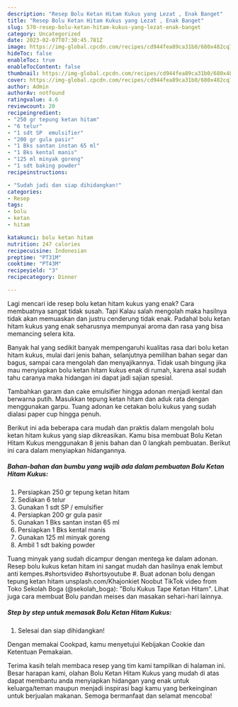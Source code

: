 ```yaml
---
description: "Resep Bolu Ketan Hitam Kukus yang Lezat , Enak Banget"
title: "Resep Bolu Ketan Hitam Kukus yang Lezat , Enak Banget"
slug: 570-resep-bolu-ketan-hitam-kukus-yang-lezat-enak-banget
category: Uncategorized
date: 2023-02-07T07:30:45.781Z
image: https://img-global.cpcdn.com/recipes/cd944fea89ca31b0/680x482cq70/bolu-ketan-hitam-kukus-foto-resep-utama.jpg
hideToc: false
enableToc: true
enableTocContent: false
thumbnail: https://img-global.cpcdn.com/recipes/cd944fea89ca31b0/680x482cq70/bolu-ketan-hitam-kukus-foto-resep-utama.jpg
cover: https://img-global.cpcdn.com/recipes/cd944fea89ca31b0/680x482cq70/bolu-ketan-hitam-kukus-foto-resep-utama.jpg
author: Admin
authorAv: notfound
ratingvalue: 4.6
reviewcount: 20
recipeingredient:
- "250 gr tepung ketan hitam"
- "6 telur"
- "1 sdt SP  emulsifier"
- "200 gr gula pasir"
- "1 Bks santan instan 65 ml"
- "1 Bks kental manis"
- "125 ml minyak goreng"
- "1 sdt baking powder"
recipeinstructions:

- "Sudah jadi dan siap dihidangkan!"
categories:
- Resep
tags:
- bolu
- ketan
- hitam

katakunci: bolu ketan hitam 
nutrition: 247 calories
recipecuisine: Indonesian
preptime: "PT31M"
cooktime: "PT43M"
recipeyield: "3"
recipecategory: Dinner

---
```



Lagi mencari ide resep bolu ketan hitam kukus yang enak? Cara membuatnya sangat tidak susah. Tapi Kalau salah mengolah maka hasilnya tidak akan memuaskan dan justru cenderung tidak enak. Padahal bolu ketan hitam kukus yang enak seharusnya mempunyai aroma dan rasa yang bisa memancing selera kita.


Banyak hal yang sedikit banyak mempengaruhi kualitas rasa dari bolu ketan hitam kukus, mulai dari jenis bahan, selanjutnya pemilihan bahan segar dan bagus, sampai cara mengolah dan menyajikannya. Tidak usah bingung jika mau menyiapkan bolu ketan hitam kukus enak di rumah, karena asal sudah tahu caranya maka hidangan ini dapat jadi sajian spesial.

Tambahkan garam dan cake emulsifier hingga adonan menjadi kental dan berwarna putih. Masukkan tepung ketan hitam dan aduk rata dengan menggunakan garpu. Tuang adonan ke cetakan bolu kukus yang sudah dialasi paper cup hingga penuh.


Berikut ini ada beberapa cara mudah dan praktis dalam mengolah bolu ketan hitam kukus yang siap dikreasikan. Kamu bisa membuat Bolu Ketan Hitam Kukus menggunakan 8 jenis bahan dan 0 langkah pembuatan. Berikut ini cara dalam menyiapkan hidangannya.

<!--inarticleads1-->

##### Bahan-bahan dan bumbu yang wajib ada dalam pembuatan Bolu Ketan Hitam Kukus:

1. Persiapkan 250 gr tepung ketan hitam
1. Sediakan 6 telur
1. Gunakan 1 sdt SP / emulsifier
1. Persiapkan 200 gr gula pasir
1. Gunakan 1 Bks santan instan 65 ml
1. Persiapkan 1 Bks kental manis
1. Gunakan 125 ml minyak goreng
1. Ambil 1 sdt baking powder


Tuang minyak yang sudah dicampur dengan mentega ke dalam adonan. Resep bolu kukus ketan hitam ini sangat mudah dan hasilnya enak lembut anti kempes.#shortsvideo #shortsyoutube #. Buat adonan bolu dengan tepung ketan hitam unsplash.com/Khajonkiet Noobut TikTok video from Toko Sekolah Boga (@sekolah_boga): &#34;Bolu Kukus Tape Ketan Hitam&#34;. Lihat juga cara membuat Bolu pandan meises dan masakan sehari-hari lainnya. 

<!--inarticleads2-->

##### Step by step untuk memasak Bolu Ketan Hitam Kukus:


1. Selesai dan siap dihidangkan!

Dengan memakai Cookpad, kamu menyetujui Kebijakan Cookie dan Ketentuan Pemakaian. 

Terima kasih telah membaca resep yang tim kami tampilkan di halaman ini. Besar harapan kami, olahan Bolu Ketan Hitam Kukus yang mudah di atas dapat membantu anda menyiapkan hidangan yang enak untuk keluarga/teman maupun menjadi inspirasi bagi kamu yang berkeinginan untuk berjualan makanan. Semoga bermanfaat dan selamat mencoba!
